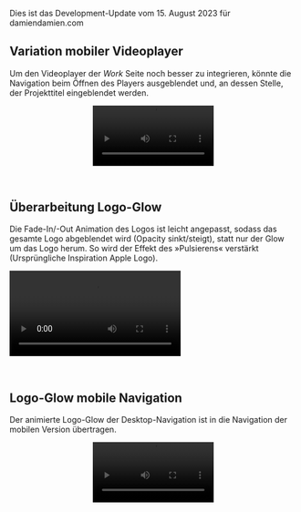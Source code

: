 Dies ist das Development-Update vom 15. August 2023 für damiendamien.com

## Variation mobiler Videoplayer

Um den Videoplayer der _Work_ Seite noch besser zu integrieren, könnte die Navigation beim Öffnen des Players ausgeblendet und, an dessen Stelle, der Projekttitel eingeblendet werden.

<video 
  src     ="https://github.com/joh-sch/damiendamien.com-Update-Notes/assets/39758027/92994e59-42ea-45b8-94f0-7907a8a2e81f" 
  controls="controls" 
  style   ="max-width: 42%;
            margin-left: calc((100% - 42%) / 2)">
</video>

<br>

## Überarbeitung Logo-Glow

Die Fade-In/-Out Animation des Logos ist leicht angepasst, sodass das gesamte Logo abgeblendet wird (Opacity sinkt/steigt), statt nur der Glow um das Logo herum. So wird der Effekt des »Pulsierens« verstärkt (Ursprüngliche Inspiration Apple Logo).

<video 
  src     ="https://github.com/joh-sch/damiendamien.com-Update-Notes/assets/39758027/556f1758-aff4-4bc7-9a03-5b065822a619" 
  controls="controls" 
  style   ="max-width: 100%;">
</video>

<br>

## Logo-Glow mobile Navigation

Der animierte Logo-Glow der Desktop-Navigation ist in die Navigation der mobilen Version übertragen.

<video 
  src     ="https://github.com/joh-sch/damiendamien.com-Update-Notes/assets/39758027/32404978-dcb5-4b7c-a0e7-d5652fc241b7" 
  controls="controls" 
  style   ="max-width: 42%;
            margin-left: calc((100% - 42%) / 2)">
</video>

<br>

